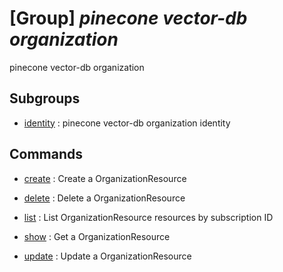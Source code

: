 # [Group] _pinecone vector-db organization_

pinecone vector-db organization

## Subgroups

- [identity](/Commands/pinecone/vector-db/organization/identity/readme.md)
: pinecone vector-db organization identity

## Commands

- [create](/Commands/pinecone/vector-db/organization/_create.md)
: Create a OrganizationResource

- [delete](/Commands/pinecone/vector-db/organization/_delete.md)
: Delete a OrganizationResource

- [list](/Commands/pinecone/vector-db/organization/_list.md)
: List OrganizationResource resources by subscription ID

- [show](/Commands/pinecone/vector-db/organization/_show.md)
: Get a OrganizationResource

- [update](/Commands/pinecone/vector-db/organization/_update.md)
: Update a OrganizationResource
